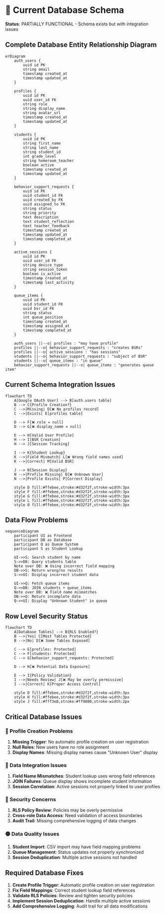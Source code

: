 # 🔴 Current Database Schema

**Status**: PARTIALLY FUNCTIONAL - Schema exists but with integration issues

## Complete Database Entity Relationship Diagram

```mermaid
erDiagram
    auth_users {
        uuid id PK
        string email
        timestamp created_at
        timestamp updated_at
    }
    
    profiles {
        uuid id PK
        uuid user_id FK
        string role
        string display_name
        string avatar_url
        timestamp created_at
        timestamp updated_at
    }
    
    students {
        uuid id PK
        string first_name
        string last_name
        string student_id
        int grade_level
        string homeroom_teacher
        boolean active
        timestamp created_at
        timestamp updated_at
    }
    
    behavior_support_requests {
        uuid id PK
        uuid student_id FK
        uuid created_by FK
        uuid assigned_to FK
        string status
        string priority
        text description
        text student_reflection
        text teacher_feedback
        timestamp created_at
        timestamp updated_at
        timestamp completed_at
    }
    
    active_sessions {
        uuid id PK
        uuid user_id FK
        string device_type
        string session_token
        boolean is_active
        timestamp created_at
        timestamp last_activity
    }
    
    queue_items {
        uuid id PK
        uuid student_id FK
        uuid bsr_id FK
        string status
        int queue_position
        timestamp created_at
        timestamp assigned_at
        timestamp completed_at
    }

    auth_users ||--o| profiles : "may have profile"
    profiles ||--o{ behavior_support_requests : "creates BSRs"
    profiles ||--o{ active_sessions : "has sessions"
    students ||--o{ behavior_support_requests : "subject of BSR"
    students ||--o{ queue_items : "in queue"
    behavior_support_requests ||--o| queue_items : "generates queue item"
```

## Current Schema Integration Issues

```mermaid
flowchart TD
    A[Google OAuth User] --> B[auth.users table]
    B --> C{Profile Creation?}
    C -->|Missing| D[❌ No profiles record]
    C -->|Exists| E[profiles table]
    
    D --> F[❌ role = null]
    D --> G[❌ display_name = null]
    
    E --> H[Valid User Profile]
    H --> I[BSR Creation]
    H --> J[Session Tracking]
    
    I --> K{Student Lookup}
    K -->|Field Mismatch| L[❌ Wrong field names used]
    K -->|Correct| M[Valid BSR]
    
    J --> N{Session Display}
    N -->|Profile Missing| O[❌ Unknown User]
    N -->|Profile Exists| P[Correct Display]
    
    style D fill:#ffebee,stroke:#d32f2f,stroke-width:3px
    style F fill:#ffebee,stroke:#d32f2f,stroke-width:3px
    style G fill:#ffebee,stroke:#d32f2f,stroke-width:3px
    style L fill:#ffebee,stroke:#d32f2f,stroke-width:3px
    style O fill:#ffebee,stroke:#d32f2f,stroke-width:3px
```

## Data Flow Problems

```mermaid
sequenceDiagram
    participant UI as Frontend
    participant DB as Database
    participant Q as Queue System
    participant S as Student Lookup

    UI->>S: Search student by name
    S->>DB: Query students table
    Note over DB: ❌ Using incorrect field mapping
    DB->>S: Return wrong/no results
    S->>UI: Display incorrect student data
    
    UI->>Q: Fetch queue items
    Q->>DB: JOIN students + queue_items
    Note over DB: ❌ Field name mismatches
    DB->>Q: Return incomplete data
    Q->>UI: Display "Unknown Student" in queue
```

## Row Level Security Status

```mermaid
flowchart TD
    A[Database Tables] --> B{RLS Enabled?}
    B -->|Yes| C[Most Tables Protected]
    B -->|No| D[❌ Some Tables Exposed]
    
    C --> E[profiles: Protected]
    C --> F[students: Protected]
    C --> G[behavior_support_requests: Protected]
    
    D --> H[❌ Potential Data Exposure]
    
    E --> I{Policy Validation}
    I -->|Needs Review| J[❌ May be overly permissive]
    I -->|Correct| K[Proper Access Control]
    
    style D fill:#ffebee,stroke:#d32f2f,stroke-width:3px
    style H fill:#ffebee,stroke:#d32f2f,stroke-width:3px
    style J fill:#fff3e0,stroke:#ff9800,stroke-width:2px
```

## Critical Database Issues

### 🔴 Profile Creation Problems
1. **Missing Trigger**: No automatic profile creation on user registration
2. **Null Roles**: New users have no role assignment
3. **Display Names**: Missing display names cause "Unknown User" display

### 🔴 Data Integration Issues  
1. **Field Name Mismatches**: Student lookup uses wrong field references
2. **JOIN Failures**: Queue display shows incomplete student information
3. **Session Correlation**: Active sessions not properly linked to user profiles

### 🔴 Security Concerns
1. **RLS Policy Review**: Policies may be overly permissive
2. **Cross-role Data Access**: Need validation of access boundaries
3. **Audit Trail**: Missing comprehensive logging of data changes

### 🟡 Data Quality Issues
1. **Student Import**: CSV import may have field mapping problems
2. **Queue Management**: Status updates not properly synchronized
3. **Session Deduplication**: Multiple active sessions not handled

## Required Database Fixes
1. **Create Profile Trigger**: Automatic profile creation on user registration
2. **Fix Field Mappings**: Correct student lookup field references
3. **Validate RLS Policies**: Review and tighten security policies
4. **Implement Session Deduplication**: Handle multiple active sessions
5. **Add Comprehensive Logging**: Audit trail for all data modifications